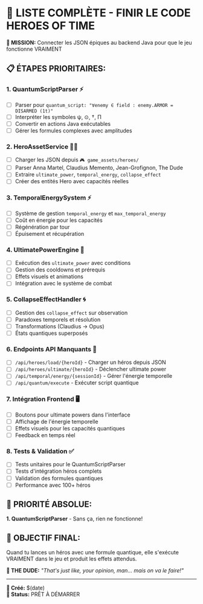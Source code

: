 # 🚀 LISTE COMPLÈTE - FINIR LE CODE HEROES OF TIME

**🎯 MISSION:** Connecter les JSON épiques au backend Java pour que le jeu fonctionne VRAIMENT

## 📋 **ÉTAPES PRIORITAIRES:**

### 1. **QuantumScriptParser** ⚡
- [ ] Parser pour `quantum_script: "∀enemy ∈ field : enemy.ARMOR = DISARMED (1t)"`
- [ ] Interpréter les symboles ψ, ⊙, †, Π
- [ ] Convertir en actions Java exécutables
- [ ] Gérer les formules complexes avec amplitudes

### 2. **HeroAssetService** 🦸‍♂️
- [ ] Charger les JSON depuis `🎮 game_assets/heroes/`
- [ ] Parser Anna Martel, Claudius Memento, Jean-Grofignon, The Dude
- [ ] Extraire `ultimate_power`, `temporal_energy`, `collapse_effect`
- [ ] Créer des entités Hero avec capacités réelles

### 3. **TemporalEnergySystem** ⚡
- [ ] Système de gestion `temporal_energy` et `max_temporal_energy`
- [ ] Coût en énergie pour les capacités
- [ ] Régénération par tour
- [ ] Épuisement et récupération

### 4. **UltimatePowerEngine** 🌟
- [ ] Exécution des `ultimate_power` avec conditions
- [ ] Gestion des cooldowns et prérequis
- [ ] Effets visuels et animations
- [ ] Intégration avec le système de combat

### 5. **CollapseEffectHandler** 🌀
- [ ] Gestion des `collapse_effect` sur observation
- [ ] Paradoxes temporels et résolution
- [ ] Transformations (Claudius → Opus)
- [ ] États quantiques superposés

### 6. **Endpoints API Manquants** 🔌
- [ ] `/api/heroes/load/{heroId}` - Charger un héros depuis JSON
- [ ] `/api/heroes/ultimate/{heroId}` - Déclencher ultimate power
- [ ] `/api/temporal/energy/{sessionId}` - Gérer l'énergie temporelle
- [ ] `/api/quantum/execute` - Exécuter script quantique

### 7. **Intégration Frontend** 🖥️
- [ ] Boutons pour ultimate powers dans l'interface
- [ ] Affichage de l'énergie temporelle
- [ ] Effets visuels pour les capacités quantiques
- [ ] Feedback en temps réel

### 8. **Tests & Validation** ✅
- [ ] Tests unitaires pour le QuantumScriptParser
- [ ] Tests d'intégration héros complets
- [ ] Validation des formules quantiques
- [ ] Performance avec 100+ héros

## 🎯 **PRIORITÉ ABSOLUE:**
**1. QuantumScriptParser** - Sans ça, rien ne fonctionne!

## 🚀 **OBJECTIF FINAL:**
Quand tu lances un héros avec une formule quantique, elle s'exécute VRAIMENT dans le jeu et produit les effets attendus.

**🎳 THE DUDE:** *"That's just like, your opinion, man... mais on va le faire!"*

---
**📅 Créé:** $(date)  
**🎯 Status:** PRÊT À DÉMARRER 
